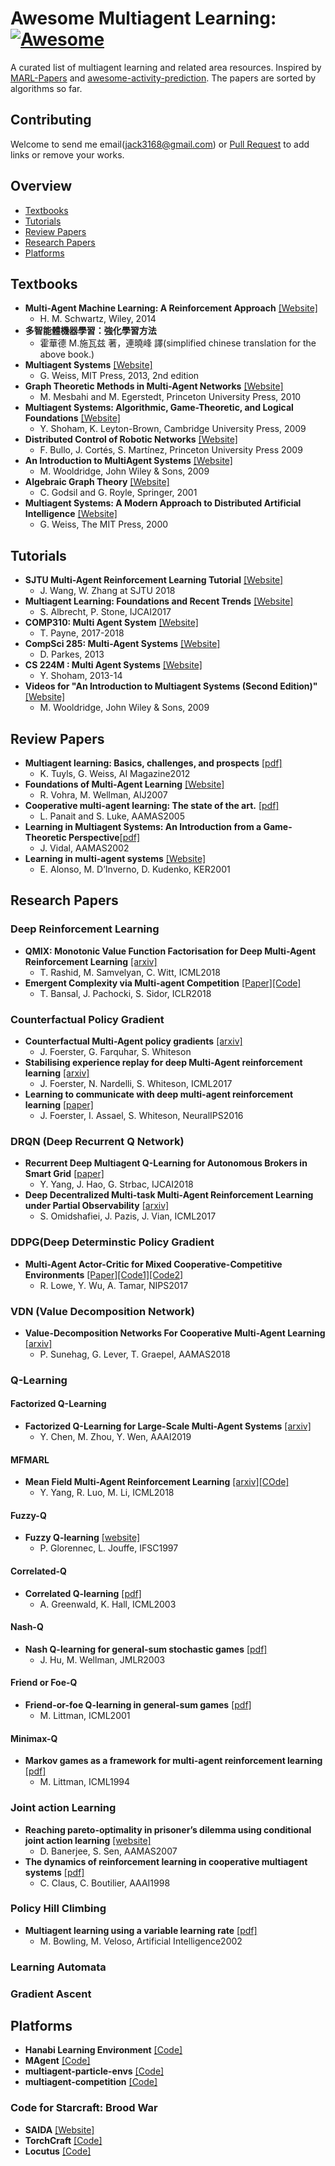 # Awesome Multiagent Learning: [![Awesome](https://cdn.rawgit.com/sindresorhus/awesome/d7305f38d29fed78fa85652e3a63e154dd8e8829/media/badge.svg)](https://github.com/sindresorhus/awesome)
A curated list of multiagent learning and related area resources.
Inspired by [MARL-Papers](https://github.com/LantaoYu/MARL-Papers) and [awesome-activity-prediction](https://github.com/chinancheng/awesome-activity-prediction). The papers are sorted by algorithms so far. 
## Contributing
Welcome to send me email(jack3168@gmail.com) or [Pull Request](https://github.com/chuangyc/awesome-multiagent-learning/pulls) to add links or remove your works. 




## Overview
 - [Textbooks](#textbooks)
 - [Tutorials](#tutorials)
 - [Review Papers](#review-papers)
 - [Research Papers](#research-papers)
 - [Platforms](#platforms)

## Textbooks
* **Multi-Agent Machine Learning: A Reinforcement Approach** [[Website]](https://www.wiley.com/en-us/Multi+Agent+Machine+Learning%3A+A+Reinforcement+Approach-p-9781118362082)
    * H. M. Schwartz, Wiley, 2014
* **多智能體機器學習：強化學習方法**
    * 霍華德 M.施瓦兹 著，連曉峰 譯(simplified chinese translation for the above book.)
* **Multiagent Systems** [[Website]](http://www.the-mas-book.info/)
    * G. Weiss, MIT Press, 2013, 2nd edition
* **Graph Theoretic Methods in Multi-Agent Networks** [[Website]](https://press.princeton.edu/titles/9230.html)
    * M. Mesbahi and M. Egerstedt, Princeton University Press, 2010
* **Multiagent Systems: Algorithmic, Game-Theoretic, and Logical Foundations** [[Website]](http://www.masfoundations.org/)
    * Y. Shoham, K. Leyton-Brown, Cambridge University Press, 2009
* **Distributed Control of Robotic Networks** [[Website]](http://www.coordinationbook.info/)
    * F. Bullo, J. Cortés, S. Martínez, Princeton University Press 2009
* **An Introduction to MultiAgent Systems** [[Website]](http://www.cs.ox.ac.uk/people/michael.wooldridge/pubs/imas/IMAS2e.html)
    * M. Wooldridge, John Wiley & Sons, 2009
* **Algebraic Graph Theory** [[Website]](https://www.amazon.com/Algebraic-Graph-Theory-Graduate-Mathematics/dp/0387952209)
    * C. Godsil and G. Royle, Springer, 2001
* **Multiagent Systems: A Modern Approach to Distributed Artificial Intelligence** [[Website]](https://www.amazon.com/Multiagent-Systems-Distributed-Artificial-Intelligence/dp/0262731312/ref=pd_sim_sbs_b_1)
    * G. Weiss, The MIT Press, 2000
## Tutorials

* **SJTU Multi-Agent Reinforcement Learning Tutorial** [[Website]](http://wnzhang.net/tutorials/marl2018/index.html)
    * J. Wang, W. Zhang at SJTU 2018 
*  **Multiagent Learning: Foundations and Recent Trends** [[Website]](http://www.cs.utexas.edu/~larg/ijcai17_tutorial/)
    *  S. Albrecht, P. Stone, IJCAI2017
* **COMP310: Multi Agent System** [[Website]](https://cgi.csc.liv.ac.uk/~trp/COMP310.html)    
    * T. Payne, 2017-2018
* **CompSci 285: Multi-Agent Systems** [[Website]](https://www.seas.harvard.edu/courses/cs285/CS_285/Course_Home.html)   
    * D. Parkes, 2013
* **CS 224M : Multi Agent Systems** [[Website]](http://web.stanford.edu/class/cs224m/)
    * Y. Shoham, 2013-14
* **Videos for "An Introduction to Multiagent Systems (Second Edition)"** [[Website]](http://www.cs.ox.ac.uk/people/michael.wooldridge/pubs/imas/videos/)   
    * M. Wooldridge, John Wiley & Sons, 2009
## Review Papers
* **Multiagent learning: Basics, challenges, and prospects** [[pdf]](http://www.weiss-gerhard.info/publications/AI_MAGAZINE_2012_TuylsWeiss.pdf)
    * K. Tuyls, G. Weiss, AI Magazine2012
* **Foundations of Multi-Agent Learning** [[Website]](https://dl.acm.org/citation.cfm?id=1248179)
    * R. Vohra, M. Wellman, AIJ2007 
* **Cooperative multi-agent learning: The state of the art.** [[pdf]](https://cs.gmu.edu/~eclab/papers/panait05cooperative.pdf)
    * L. Panait and S. Luke, AAMAS2005
* **Learning in Multiagent Systems: An Introduction from a Game-Theoretic Perspective**[[pdf]](https://arxiv.org/pdf/cs/0308030.pdf)    
    * J. Vidal, AAMAS2002
* **Learning in multi-agent systems** [[Website]](https://dl.acm.org/citation.cfm?id=975678) 
    * E. Alonso, M. D’Inverno, D. Kudenko, KER2001
## Research Papers


### Deep Reinforcement Learning    
* **QMIX: Monotonic Value Function Factorisation for Deep Multi-Agent Reinforcement Learning** [[arxiv]](https://arxiv.org/abs/1803.11485)
    * T. Rashid, M. Samvelyan, C. Witt, ICML2018
* **Emergent Complexity via Multi-agent Competition** [[Paper]](https://arxiv.org/abs/1710.03748)[[Code]](https://github.com/openai/multiagent-competition)
    * T. Bansal, J. Pachocki, S. Sidor, ICLR2018
### Counterfactual Policy Gradient
* **Counterfactual Multi-Agent policy gradients** [[arxiv]](https://arxiv.org/pdf/1705.08926.pdf)
    * J. Foerster, G. Farquhar, S. Whiteson
* **Stabilising experience replay for deep Multi-Agent reinforcement learning** [[arxiv]](https://arxiv.org/pdf/1702.08887.pdf)
    * J. Foerster, N. Nardelli, S. Whiteson, ICML2017
* **Learning to communicate with deep multi-agent reinforcement learning** [[paper]](https://papers.nips.cc/paper/6042-learning-to-communicate-with-deep-multi-agent-reinforcement-learning.pdf)
    * J. Foerster, I. Assael, S. Whiteson, NeuralIPS2016
 
### DRQN (Deep Recurrent Q Network)
* **Recurrent Deep Multiagent Q-Learning for Autonomous Brokers in Smart Grid** [[paper]](https://www.ijcai.org/proceedings/2018/0079.pdf)
    * Y. Yang, J. Hao, G. Strbac, IJCAI2018
* **Deep Decentralized Multi-task Multi-Agent Reinforcement Learning under Partial Observability** [[arxiv]](https://arxiv.org/pdf/1703.06182.pdf)
    * S. Omidshafiei, J. Pazis, J. Vian, ICML2017

### DDPG(Deep Determinstic Policy Gradient
* **Multi-Agent Actor-Critic for Mixed Cooperative-Competitive Environments** [[Paper]](https://arxiv.org/abs/1706.02275)[[Code1]](https://github.com/openai/multiagent-particle-envs)[[Code2]](https://github.com/openai/maddpg)
    * R. Lowe, Y. Wu, A. Tamar, NIPS2017 
    
### VDN (Value Decomposition Network)
* **Value-Decomposition Networks For Cooperative Multi-Agent Learning** [[arxiv]](https://arxiv.org/pdf/1706.05296.pdf)
    * P. Sunehag, G. Lever, T. Graepel, AAMAS2018
 
### Q-Learning

#### Factorized Q-Learning
* **Factorized Q-Learning for Large-Scale Multi-Agent Systems** [[arxiv]](https://arxiv.org/abs/1809.03738)
    * Y. Chen, M. Zhou, Y. Wen, AAAI2019
#### MFMARL
* **Mean Field Multi-Agent Reinforcement Learning** [[arxiv]](https://arxiv.org/abs/1802.05438v4)[[COde]](https://github.com/mlii/mfrl)
    * Y. Yang, R. Luo, M. Li, ICML2018
#### Fuzzy-Q
* **Fuzzy Q-learning** [[website]](https://ieeexplore.ieee.org/document/622790)
    * P. Glorennec, L. Jouffe, IFSC1997
#### Correlated-Q
* **Correlated Q-learning** [[pdf]](https://www.aaai.org/Papers/ICML/2003/ICML03-034.pdf)
    * A. Greenwald, K. Hall, ICML2003 
#### Nash-Q
* **Nash Q-learning for general-sum stochastic games** [[pdf]](http://www.jmlr.org/papers/volume4/hu03a/hu03a.pdf)
    * J. Hu, M. Wellman, JMLR2003
#### Friend or Foe-Q
* **Friend-or-foe Q-learning in general-sum games** [[pdf]](http://citeseerx.ist.psu.edu/viewdoc/download?doi=10.1.1.589.8571&rep=rep1&type=pdf)
    * M. Littman, ICML2001
#### Minimax-Q
* **Markov games as a framework for multi-agent reinforcement learning** [[pdf]](https://www2.cs.duke.edu/courses/spring07/cps296.3/littman94markov.pdf)
    * M. Littman, ICML1994
### Joint action Learning
* **Reaching pareto-optimality in prisoner’s dilemma using conditional joint action learning** [[website]](https://link.springer.com/article/10.1007/s10458-007-0020-8)
    * D. Banerjee, S. Sen, AAMAS2007
* **The dynamics of reinforcement learning in cooperative multiagent systems** [[pdf]](https://www.aaai.org/Papers/AAAI/1998/AAAI98-106.pdf)
    * C. Claus, C. Boutilier, AAAI1998
### Policy Hill Climbing
* **Multiagent learning using a variable learning rate** [[pdf]](http://www.cs.cmu.edu/~mmv/papers/02aij-mike.pdf)
    * M. Bowling, M. Veloso, Artificial Intelligence2002
### Learning Automata

### Gradient Ascent


## Platforms
* **Hanabi Learning Environment** [[Code]](https://github.com/deepmind/hanabi-learning-environment)
* **MAgent** [[Code]](https://github.com/geek-ai/MAgent) 
* **multiagent-particle-envs** [[Code]](https://github.com/openai/multiagent-particle-envs)
* **multiagent-competition** [[Code]](https://github.com/openai/multiagent-competition)
### Code for Starcraft: Brood War
* **SAIDA** [[Website]](https://github.com/TeamSAIDA/SAIDA)
* **TorchCraft** [[Code]](https://github.com/TorchCraft/TorchCraft)
* **Locutus** [[Code]](https://github.com/bmnielsen/Locutus/)
    


